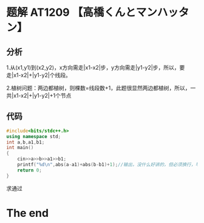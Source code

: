 # 题解 AT1209 【高橋くんとマンハッタン】
## 分析
1.从(x1,y1)到(x2,y2)，x方向需走|x1-x2|步，y方向需走|y1-y2|步，所以，要走|x1-x2|+|y1-y2|个线段。

2.植树问题：两边都植树，则棵数=线段数+1，此题很显然两边都植树，所以，一共|x1-x2|+|y1-y2|+1个节点

## 代码

```cpp
#include<bits/stdc++.h>
using namespace std;
int a,b,a1,b1;
int main()
{
	cin>>a>>b>>a1>>b1;
	printf("%d\n",abs(a-a1)+abs(b-b1)+1);//输出，没什么好讲的，但必须换行，毕竟AT不换行，暴零两行泪啊
    return 0;
}
```
求通过

# The end